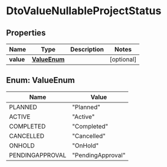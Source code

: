 
# DtoValueNullableProjectStatus

## Properties
Name | Type | Description | Notes
------------ | ------------- | ------------- | -------------
**value** | [**ValueEnum**](#ValueEnum) |  |  [optional]


<a name="ValueEnum"></a>
## Enum: ValueEnum
Name | Value
---- | -----
PLANNED | &quot;Planned&quot;
ACTIVE | &quot;Active&quot;
COMPLETED | &quot;Completed&quot;
CANCELLED | &quot;Cancelled&quot;
ONHOLD | &quot;OnHold&quot;
PENDINGAPPROVAL | &quot;PendingApproval&quot;



